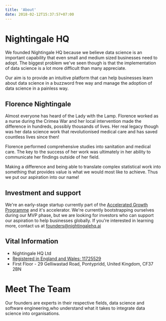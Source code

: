 ```yaml
---
title: 'About'
date: 2018-02-12T15:37:57+07:00
---
```


# Nightingale HQ

We founded Nightingale HQ because we believe data science is an important capability that even small and medium sized businesses need to adopt. The biggest problem we've seen though is that the implementation of data science is a lot more difficult than many appreciate. 

Our aim is to provide an intuitive platform that can help businesses learn about data science in a buzzword free way and manage the adoption of data science in a painless way.

## Florence Nightingale
Almost everyone has heard of the Lady with the Lamp. Florence worked as a nurse during the Crimea War and her local intervention made the difference in hundreds, possibly thousands of lives. Her real legacy though was her data science work that revolutionised medical care and has saved countless lives since then!

Florence performed comprehensive studies into sanitation and medical care. The key to the success of her work was ultimately in her ability to communicate her findings outside of her field.

Making a difference and being able to translate complex statistical work into something that provides value is what we would most like to achieve. Thus we put our aspiration into our name!

## Investment and support
We're an early-stage startup currently part of the [Accelerated Growth Programme](https://businesswales.gov.wales/growth/what-accelerated-growth-programme) and it's accelerator. We're currently bootstrapping ourselves during our MVP phase, but we are looking for investors who can support our aspiration to help businesses globally. If you're interested in learning more, contact us at [founders@nightingalehq.ai](mailto://founders@nightingalehq.ai)

## Vital Information
- Nightingale HQ Ltd
- [Registered in England and Wales: 11725529](https://beta.companieshouse.gov.uk/company/11725529)
- First Floor - 29 Gelliwastad Road, Pontypridd, United Kingdom, CF37 2BN

# Meet The Team

Our founders are experts in their respective fields, data science and software engineering,who understand what it takes to integrate data science into organisations.
